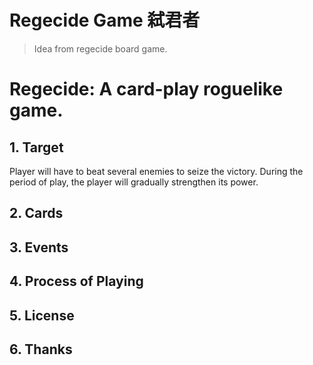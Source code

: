 # Regecide Game 弑君者

> Idea from regecide board game.

# Regecide: A card-play roguelike game.

## 1. Target

Player will have to beat several enemies to seize the victory. During the period of play, the player will gradually strengthen its power.

## 2. Cards

## 3. Events

## 4. Process of Playing

## 5. License

## 6. Thanks